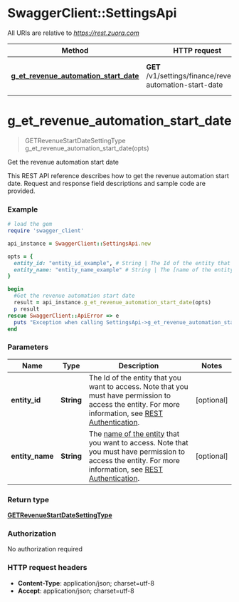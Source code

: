 # SwaggerClient::SettingsApi

All URIs are relative to *https://rest.zuora.com*

Method | HTTP request | Description
------------- | ------------- | -------------
[**g_et_revenue_automation_start_date**](SettingsApi.md#g_et_revenue_automation_start_date) | **GET** /v1/settings/finance/revenue-automation-start-date | Get the revenue automation start date


# **g_et_revenue_automation_start_date**
> GETRevenueStartDateSettingType g_et_revenue_automation_start_date(opts)

Get the revenue automation start date

This REST API reference describes how to get the revenue automation start date. Request and response field descriptions and sample code are provided. 

### Example
```ruby
# load the gem
require 'swagger_client'

api_instance = SwaggerClient::SettingsApi.new

opts = { 
  entity_id: "entity_id_example", # String | The Id of the entity that you want to access. Note that you must have permission to access the entity. For more information, see [REST Authentication](https://www.zuora.com/developer/api-reference/#section/Authentication/Entity-Id-and-Entity-Name).
  entity_name: "entity_name_example" # String | The [name of the entity](https://knowledgecenter.zuora.com/BB_Introducing_Z_Business/Multi-entity/B_Introduction_to_Entity_and_Entity_Hierarchy#Name_and_Display_Name) that you want to access. Note that you must have permission to access the entity. For more information, see [REST Authentication](https://www.zuora.com/developer/api-reference/#section/Authentication/Entity-Id-and-Entity-Name).
}

begin
  #Get the revenue automation start date
  result = api_instance.g_et_revenue_automation_start_date(opts)
  p result
rescue SwaggerClient::ApiError => e
  puts "Exception when calling SettingsApi->g_et_revenue_automation_start_date: #{e}"
end
```

### Parameters

Name | Type | Description  | Notes
------------- | ------------- | ------------- | -------------
 **entity_id** | **String**| The Id of the entity that you want to access. Note that you must have permission to access the entity. For more information, see [REST Authentication](https://www.zuora.com/developer/api-reference/#section/Authentication/Entity-Id-and-Entity-Name). | [optional] 
 **entity_name** | **String**| The [name of the entity](https://knowledgecenter.zuora.com/BB_Introducing_Z_Business/Multi-entity/B_Introduction_to_Entity_and_Entity_Hierarchy#Name_and_Display_Name) that you want to access. Note that you must have permission to access the entity. For more information, see [REST Authentication](https://www.zuora.com/developer/api-reference/#section/Authentication/Entity-Id-and-Entity-Name). | [optional] 

### Return type

[**GETRevenueStartDateSettingType**](GETRevenueStartDateSettingType.md)

### Authorization

No authorization required

### HTTP request headers

 - **Content-Type**: application/json; charset=utf-8
 - **Accept**: application/json; charset=utf-8



